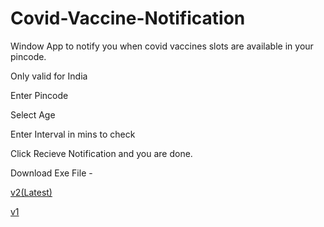 # Covid-Vaccine-Notification

Window App to notify you when covid vaccines slots are available in your pincode.

Only valid for India

Enter Pincode

Select Age

Enter Interval in mins to check 

Click Recieve Notification and you are done.



Download Exe File - 

[v2(Latest)](shorturl.at/dBGX7)

[v1](https://www.quora.com)
